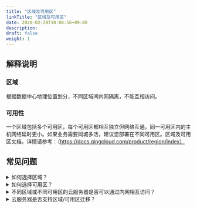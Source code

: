 ```yaml
---
title: "区域及可用区"
linkTitle: "区域及可用区"
date: 2020-02-28T10:08:56+09:00
description:
draft: false
weight: 1
---
```


## 解释说明

### 区域

根据数据中心地理位置划分，不同区域间内网隔离，不能互相访问。

### 可用性

一个区域包括多个可用区，每个可用区都相互独立但网络互通，同一可用区内的主机网络延时更小。如果业务需要同城多活，建议您部署在不同可用区。区域及可用区文档。详情请参考：（https://docs.qingcloud.com/product/region/index）

## 常见问题
<details>
<summary>如何选择区域？</summary>
建议靠近您的业务区域选择区域，可以减少网络时延，提高访问速度。另外，不同区域的资源价格可能有差异，您可以根据价格选择合适的区域。
</details>

<details>
<summary>如何选择可用区？</summary>
每个可用区都相互独立，规格相同。如果您初次创建资源，您可选择系统分配。如果您的业务需要同城多活，建议您将主机部署在不同可用区，通过同一个负载均衡器对外提供服务。如果您的云服务器之间需要较低的网络时延，则建议您将它们部署在相同的可用区内。
</details>

<details>
<summary>不同区域或不同可用区的云服务器是否可以通过内网相互访问？</summary>
不同区域的云服务器内网互不相通，如果有访问需求，您可以通过绑定公网IP通过公网相互访问或通过隧道服务访问。同区域内不同可用区的云服务器如果处在同一个多可用区部署的私有网络下，可以内网互通
</details>

<details>
<summary>云服务器是否支持区域/可用区迁移？</summary>
不支持，云服务器购买后区域/可用区无法更换。如需迁移云服务器到其他区域，您可以将云服务器制作成镜像，通过跨区域复制将镜像复制到目标区域，再以该镜像创建云服务器，实现区域间的业务迁移。
</details>


